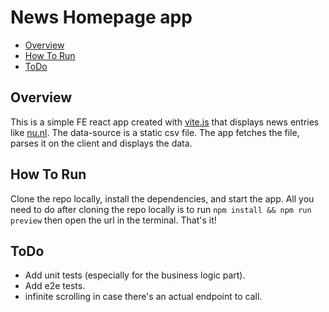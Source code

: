 # News Homepage app

- [Overview][]
- [How To Run][]
- [ToDo][]

## Overview

[overview]: #overview

This is a simple FE react app created with [vite.js](https://vitejs.dev/) that displays news entries like [nu.nl](https://www.nu.nl/). The data-source is a static csv file. The app fetches the file, parses it on the client and displays the data.

## How To Run

[how to run]: #how-to-run

Clone the repo locally, install the dependencies, and start the app.
All you need to do after cloning the repo locally is to run `npm install && npm run preview` then open the url in the terminal. That's it!

## ToDo

[todo]: #todo

- Add unit tests (especially for the business logic part).
- Add e2e tests.
- infinite scrolling in case there's an actual endpoint to call.
